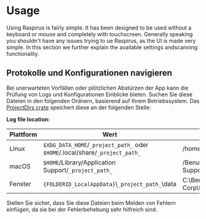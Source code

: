 # Usage

Using Raspirus is fairly simple. It has been designed to be used without a keyboard or mouse and completely with touchscreen.
Generally speaking you shouldn't have any issues trying to ue Raspirus, as the UI is made very simple.
In this section we further explain the available settings andscanning functionality.

## Protokolle und Konfigurationen navigieren

Bei unerwarteten Vorfällen oder plötzlichen Abstürzen der App kann die Prüfung von Logs und Konfigurationen Einblicke bieten. Suchen Sie diese Dateien in den folgenden Ordnern, basierend auf Ihrem Betriebssystem. Das [ProjectDirs crate](https://docs.rs/directories-next/latest/directories_next/struct.ProjectDirs.html) speichert diese an der folgenden Stelle:

**Log file location:**

| Plattform | Wert                                                                                         | Beispiel                                                                                         |
| --------- | -------------------------------------------------------------------------------------------- | ------------------------------------------------------------------------------------------------ |
| Linux     | `$XDG_DATA_HOME`/`_project_path_` oder `$HOME`/.local/share/`_project_path_` | /home/alice/.local/share/barapp                                                  |
| macOS     | `$HOME`/Library/Application Support/`_project_path_`                                         | /Benutzer/Alice/Library/Application Support/com.Foo-Corp.Bar-App |
| Fenster   | `{FOLDERID_LocalAppData}`\\`_project_path_`\data                                           | C:\Benutzer\Alice\AppData\Local\Foo Corp\Bar App\data                            |

Stellen Sie sicher, dass Sie diese Dateien beim Melden von Fehlern einfügen, da sie bei der Fehlerbehebung sehr hilfreich sind.
